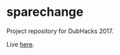 # sparechange
Project repository for DubHacks 2017.

Live [here](http://django-env.udmdxuaxhm.us-west-2.elasticbeanstalk.com/).
